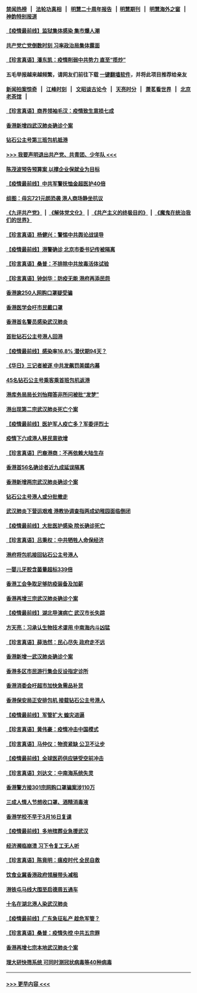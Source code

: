 #### [禁闻热榜](热点新闻.md?=0)  &nbsp;&nbsp;|&nbsp;&nbsp; [法轮功真相](https://github.com/gfw-breaker/truth/blob/master/README.md?=0) &nbsp;&nbsp;|&nbsp;&nbsp; [明慧二十周年报告](https://github.com/gfw-breaker/mh-reports/blob/master/README.md?=0) &nbsp;&nbsp;|&nbsp;&nbsp;[明慧期刊](https://github.com/gfw-breaker/mh-qikan) &nbsp;&nbsp;|&nbsp;&nbsp; [明慧海外之窗](https://github.com/gfw-breaker/mh-news/blob/master/README.md?=0) &nbsp;&nbsp;|&nbsp;&nbsp; [神韵特别报道](https://github.com/gfw-breaker/mh-news/blob/master/shenyun.md?=0)
#### [【疫情最前线】监狱集体感染 集市爆人潮](../pages/nsc415/n11893181.md?t=02250831) 
#### [共产党亡党倒数时刻 习率政治局集体露面](../pages/nsc415/n11893305.md?t=02250831) 
#### [【珍言真语】潘东凯：疫情削弱中共势力 直至“揽炒”](../pages/nsc415/n11892866.md?t=02250831) 
#### 五毛举报越来越频繁，请网友们前往下载 [一键翻墙软件](https://github.com/gfw-breaker/ssr-accounts)，并将此项目推荐给亲友
#### [新闻拍案惊奇](https://github.com/gfw-breaker/banned-news/blob/master/pages/link4.md) &nbsp;&nbsp;|&nbsp;&nbsp; [江峰时刻](https://github.com/gfw-breaker/banned-news/blob/master/pages/link4.md) &nbsp;&nbsp;|&nbsp;&nbsp; [文昭谈古论今](https://github.com/gfw-breaker/banned-news/blob/master/pages/link4.md) &nbsp;&nbsp;|&nbsp;&nbsp; [天亮时分](https://github.com/gfw-breaker/banned-news/blob/master/pages/link4.md) &nbsp;&nbsp;|&nbsp;&nbsp; [萧茗看世界](https://github.com/gfw-breaker/banned-news/blob/master/pages/link4.md) &nbsp;&nbsp;|&nbsp;&nbsp; [北京老茶馆](https://github.com/gfw-breaker/banned-news/blob/master/pages/link4.md) &nbsp;&nbsp;|&nbsp;&nbsp; 
#### [【珍言真语】商界领袖毛汉：疫情致生意损七成](../pages/nsc415/n11890348.md?t=02250831) 
#### [香港新增四武汉肺炎确诊个案](../pages/nsc415/n11890610.md?t=02250831) 
#### [钻石公主号第三班包机抵港](../pages/nsc415/n11890645.md?t=02250831) 
#### [>>> 我要声明退出共产党、共青团、少年队 <<<](https://github.com/begood0513/goodnews/blob/master/quit/letter.md) 
#### [陈茂波预告预算案 以撑企业保就业为目标](../pages/nsc415/n11890574.md?t=02250831) 
#### [【疫情最前线】中共军警抚恤金超医护40倍](../pages/nsc415/n11890458.md?t=02250831) 
#### [组图：毋忘721元朗恐袭 港人商场静坐抗议](../pages/nsc415/n11876882.md?t=02250831) 
#### [《九评共产党》](https://github.com/begood0513/9ping.md/blob/master/README.md) &nbsp;|&nbsp; [《解体党文化》](../../../../jtdwh.md/blob/master/README.md)  &nbsp;|&nbsp; [《共产主义的终极目的》](../../../../gczydzjmd.md/blob/master/README.md) &nbsp;|&nbsp; [《魔鬼在统治我们的世界》](../../../../mgztzwmdsj.md/blob/master/README.md) 
#### [【珍言真语】杨健兴：警惕中共舆论战误导](../pages/nsc415/n11888131.md?t=02250831) 
#### [【疫情最前线】港警确诊 北京市委书记传被隔离](../pages/nsc415/n11886872.md?t=02250831) 
#### [【珍言真语】桑普：不排除中共放毒活体试验](../pages/nsc415/n11886832.md?t=02250831) 
#### [【珍言真语】钟剑华：防疫无能 港府再添民怨](../pages/nsc415/n11884504.md?t=02250831) 
#### [香港逾250人网购口罩疑受骗](../pages/nsc415/n11884388.md?t=02250831) 
#### [香港医学会吁市民戴口罩](../pages/nsc415/n11884367.md?t=02250831) 
#### [香港首名警员感染武汉肺炎](../pages/nsc415/n11884357.md?t=02250831) 
#### [首批钻石公主号港人回港](../pages/nsc415/n11884333.md?t=02250831) 
#### [【疫情最前线】感染率16.8% 潜伏期94天？](../pages/nsc415/n11884256.md?t=02250831) 
#### [《华日》三记者被逐 中共发飙罚美媒内幕](../pages/nsc415/n11884184.md?t=02250831) 
#### [45名钻石公主号乘客乘首班包机返港](../pages/nsc415/n11881770.md?t=02250831) 
#### [港库务局局长刘怡翔答非所问被批“发梦”](../pages/nsc415/n11881752.md?t=02250831) 
#### [港出现第二宗武汉肺炎死亡个案](../pages/nsc415/n11881736.md?t=02250831) 
#### [【疫情最前线】医护军人疫亡多？军委评烈士](../pages/nsc415/n11881655.md?t=02250831) 
#### [疫情下六成港人移民意欲增](../pages/nsc415/n11881699.md?t=02250831) 
#### [【珍言真语】巴裔港商：不再依赖大陆生存](../pages/nsc415/n11881126.md?t=02250831) 
#### [香港首56名确诊者近九成延误隔离](../pages/nsc415/n11879079.md?t=02250831) 
#### [香港新增两宗武汉肺炎确诊个案](../pages/nsc415/n11879064.md?t=02250831) 
#### [钻石公主号港人或分批撤走](../pages/nsc415/n11879029.md?t=02250831) 
#### [武汉肺炎下营运艰难 港教协调查指两成幼稚园面临倒闭](../pages/nsc415/n11878989.md?t=02250831) 
#### [【疫情最前线】大批医护感染 院长确诊死亡](../pages/nsc415/n11878595.md?t=02250831) 
#### [【珍言真语】吕秉权：中共牺牲人命保经济](../pages/nsc415/n11878390.md?t=02250831) 
#### [港府将包机接回钻石公主号港人](../pages/nsc415/n11876352.md?t=02250831) 
#### [一婴儿牙胶含菌量超标339倍](../pages/nsc415/n11876336.md?t=02250831) 
#### [香港工会争取足够防疫装备及加薪](../pages/nsc415/n11876313.md?t=02250831) 
#### [香港再增三宗武汉肺炎确诊个案](../pages/nsc415/n11876297.md?t=02250831) 
#### [【疫情最前线】湖北导演病亡 武汉市长失踪](../pages/nsc415/n11876272.md?t=02250831) 
#### [方天亮：习承认生物技术谬用 中南海内斗凶猛](../pages/nsc415/n11873679.md?t=02250831) 
#### [【珍言真语】薛浩然：民心尽失 政府走不远](../pages/nsc415/n11875838.md?t=02250831) 
#### [香港新增一武汉肺炎确诊个案](../pages/nsc415/n11874044.md?t=02250831) 
#### [香港多区市民游行集会反设指定诊所](../pages/nsc415/n11874017.md?t=02250831) 
#### [香港消委会吁超市加快急需品补货](../pages/nsc415/n11874003.md?t=02250831) 
#### [香港保安局正安排包机 接载钻石公主号港人](../pages/nsc415/n11873932.md?t=02250831) 
#### [【疫情最前线】军管扩大 蝗灾进逼](../pages/nsc415/n11873780.md?t=02250831) 
#### [【珍言真语】黄伟豪：疫情冲击中国模式](../pages/nsc415/n11873482.md?t=02250831) 
#### [【珍言真语】马仲仪：物资紧缺 公卫不让步](../pages/nsc415/n11872315.md?t=02250831) 
#### [【疫情最前线】全球医药供应链受空前冲击](../pages/nsc415/n11869614.md?t=02250831) 
#### [【珍言真语】刘达文：中南海系统失灵](../pages/nsc415/n11869465.md?t=02250831) 
#### [香港警方接301宗网购口罩骗案涉110万](../pages/nsc415/n11867572.md?t=02250831) 
#### [三成人情人节想收口罩、酒精消毒液](../pages/nsc415/n11867523.md?t=02250831) 
#### [香港学校不早于3月16日复课](../pages/nsc415/n11867498.md?t=02250831) 
#### [【疫情最前线】多地殡葬业急援武汉](../pages/nsc415/n11866914.md?t=02250831) 
#### [经济濒临崩溃 习下令复工无人听](../pages/nsc415/n11867269.md?t=02250831) 
#### [【珍言真语】陈竟明：瘟疫时代 全民自救](../pages/nsc415/n11866765.md?t=02250831) 
#### [饮食业冀香港政府领展带头减租](../pages/nsc415/n11864876.md?t=02250831) 
#### [港铁屯马线大围至启德周五通车](../pages/nsc415/n11864842.md?t=02250831) 
#### [十名在湖北港人染武汉肺炎](../pages/nsc415/n11864807.md?t=02250831) 
#### [【疫情最前线】广东急征私产 趁危军管？](../pages/nsc415/n11864205.md?t=02250831) 
#### [【珍言真语】桑普：疫情失控 中共五宗罪](../pages/nsc415/n11864157.md?t=02250831) 
#### [香港再增七宗本地武汉肺炎个案](../pages/nsc415/n11862405.md?t=02250831) 
#### [理大研快筛系统 可同时测冠状病毒等40种病毒](../pages/nsc415/n11862376.md?t=02250831) 

----
#### [ >>> 更早内容 <<< ](../indexes/nsc415-earlier.md)
